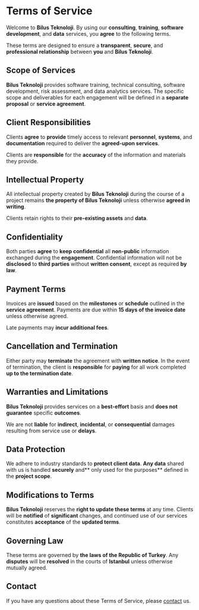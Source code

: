 # Terms of Service

Welcome to **Bilus Teknoloji**. By using our **consulting**, **training**,
**software development**, and **data** services, you **agree** to the
following terms.

These terms are designed to ensure a **transparent**, **secure**, and 
**professional relationship** between **you** and **Bilus Teknoloji**.

## Scope of Services

**Bilus Teknoloji** provides software training, technical consulting, software
development, risk assessment, and data analytics services. The specific scope
and deliverables for each engagement will be defined in a **separate
proposal** or **service agreement**.

## Client Responsibilities

Clients **agree** to **provide** timely access to relevant **personnel**,
**systems**, and **documentation** required to deliver the **agreed-upon
services**. 

Clients are **responsible** for the **accuracy** of the information and
materials they provide.

## Intellectual Property

All intellectual property created by **Bilus Teknoloji** during the course of a
project remains **the property of Bilus Teknoloji** unless otherwise 
**agreed in writing**.

Clients retain rights to their **pre-existing assets** and **data**.

## Confidentiality

Both parties **agree** to **keep confidential** all **non-public** information
exchanged during the **engagement**. Confidential information will not be
**disclosed** to **third parties** without **written consent**, except as
required **by law**.

## Payment Terms

Invoices are **issued** based on the **milestones** or **schedule** outlined
in the **service agreement**. Payments are due within **15 days of the invoice date**
unless otherwise agreed.

Late payments may **incur additional fees**.

## Cancellation and Termination

Either party may **terminate** the agreement with **written notice**. In the
event of termination, the client is **responsible** for **paying** for all
work completed **up to the termination date**.

## Warranties and Limitations

**Bilus Teknoloji** provides services on a **best-effort** basis and **does
not guarantee** specific **outcomes**.

We are not **liable** for **indirect**, **incidental**, or **consequential**
damages resulting from service use or **delays**.

## Data Protection

We adhere to industry standards to **protect client data**. **Any data**
shared with us is handled **securely** and** only used for the purposes**
defined in the **project scope**.

## Modifications to Terms

**Bilus Teknoloji** reserves the **right to update these terms** at any time.
Clients will be **notified** of **significant** changes, and continued use of
our services constitutes **acceptance** of the **updated terms**.

## Governing Law

These terms are governed by **the laws of the Republic of Turkey**. Any
**disputes** will be **resolved** in the courts of **Istanbul** unless
otherwise mutually agreed.

## Contact

If you have any questions about these Terms of Service, please
[contact](/en/contact/) us.

